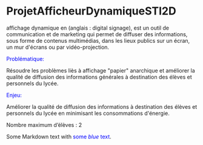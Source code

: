 # ProjetAfficheurDynamiqueSTI2D
affichage dynamique en (anglais : digital signage), est un outil de communication et de marketing qui permet de diffuser des informations, sous forme de contenus multimédias, dans les lieux publics sur un écran, un mur d'écrans ou par vidéo-projection. 

<span style="color: blue;">Problématique:</span>

Résoudre les problèmes liès à affichage "papier" anarchique et améliorer la qualité de diffusion des informations générales à destination des élèves et personnels du lycée. 
 
<span style="color: blue;">Enjeu:</span>

Améliorer la qualité de diffusion des informations à destination des élèves et personnels du lycée en minimisant les consommations d'énergie. 
 
Nombre maximum d’élèves : 2
<p>Some Markdown text with <span style="color:blue">some <em>blue</em> text</span>.</p>
